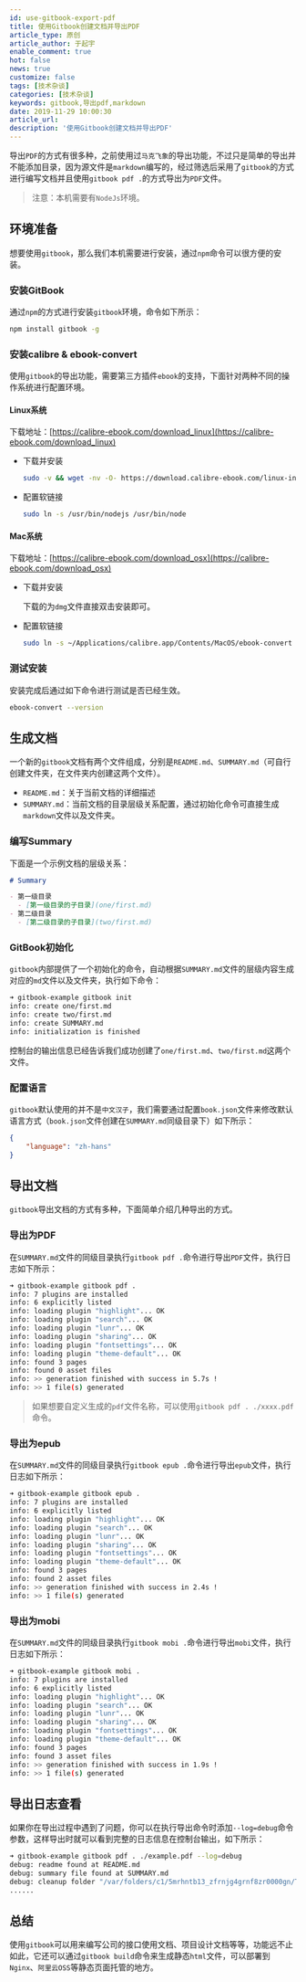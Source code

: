 ```yaml
---
id: use-gitbook-export-pdf
title: 使用Gitbook创建文档并导出PDF
article_type: 原创
article_author: 于起宇
enable_comment: true
hot: false
news: true
customize: false
tags: [技术杂谈]
categories: [技术杂谈]
keywords: gitbook,导出pdf,markdown
date: 2019-11-29 10:00:30
article_url:
description: '使用Gitbook创建文档并导出PDF'
---
```

导出`PDF`的方式有很多种，之前使用过`马克飞象`的导出功能，不过只是简单的导出并不能添加目录，因为源文件是`markdown`编写的，经过筛选后采用了`gitbook`的方式进行编写文档并且使用`gitbook pdf .`的方式导出为`PDF`文件。
<!--more-->

> 注意：本机需要有`NodeJs`环境。

## 环境准备

想要使用`gitbook`，那么我们本机需要进行安装，通过`npm`命令可以很方便的安装。

### 安装GitBook 
通过`npm`的方式进行安装`gitbook`环境，命令如下所示：
```bash
npm install gitbook -g
```
### 安装calibre & ebook-convert 

使用`gitbook`的导出功能，需要第三方插件`ebook`的支持，下面针对两种不同的操作系统进行配置环境。

#### Linux系统

下载地址：[https://calibre-ebook.com/download_linux](https://calibre-ebook.com/download_linux)

- 下载并安装

  ```bash
  sudo -v && wget -nv -O- https://download.calibre-ebook.com/linux-installer.sh | sudo sh /dev/stdin
  ```

- 配置软链接

  ```bash
  sudo ln -s /usr/bin/nodejs /usr/bin/node
  ```

  

#### Mac系统

下载地址：[https://calibre-ebook.com/download_osx](https://calibre-ebook.com/download_osx)

- 下载并安装

  下载的为`dmg`文件直接双击安装即可。

- 配置软链接

  ```bash
  sudo ln -s ~/Applications/calibre.app/Contents/MacOS/ebook-convert /usr/bin
  ```

### 测试安装

安装完成后通过如下命令进行测试是否已经生效。

```bash
ebook-convert --version
```

## 生成文档

一个新的`gitbook`文档有两个文件组成，分别是`README.md`、`SUMMARY.md`（可自行创建文件夹，在文件夹内创建这两个文件）。

- `README.md`：关于当前文档的详细描述
- `SUMMARY.md`：当前文档的目录层级关系配置，通过初始化命令可直接生成`markdown`文件以及文件夹。

### 编写Summary

下面是一个示例文档的层级关系：

```markdown
# Summary

- 第一级目录
  - [第一级目录的子目录](one/first.md)
- 第二级目录
  - [第二级目录的子目录](two/first.md)
```

### GitBook初始化

`gitbook`内部提供了一个初始化的命令，自动根据`SUMMARY.md`文件的层级内容生成对应的`md`文件以及文件夹，执行如下命令：

```bash
➜ gitbook-example gitbook init
info: create one/first.md 
info: create two/first.md 
info: create SUMMARY.md 
info: initialization is finished 
```

控制台的输出信息已经告诉我们成功创建了`one/first.md`、`two/first.md`这两个文件。

### 配置语言

`gitbook`默认使用的并不是`中文汉子`，我们需要通过配置`book.json`文件来修改默认语言方式（`book.json`文件创建在`SUMMARY.md`同级目录下）如下所示：

```json
{
    "language": "zh-hans"
}
```

## 导出文档

`gitbook`导出文档的方式有多种，下面简单介绍几种导出的方式。

### 导出为PDF

在`SUMMARY.md`文件的同级目录执行`gitbook pdf .`命令进行导出`PDF`文件，执行日志如下所示：

```bash
➜ gitbook-example gitbook pdf .
info: 7 plugins are installed 
info: 6 explicitly listed 
info: loading plugin "highlight"... OK 
info: loading plugin "search"... OK 
info: loading plugin "lunr"... OK 
info: loading plugin "sharing"... OK 
info: loading plugin "fontsettings"... OK 
info: loading plugin "theme-default"... OK 
info: found 3 pages 
info: found 0 asset files 
info: >> generation finished with success in 5.7s ! 
info: >> 1 file(s) generated 
```

> 如果想要自定义生成的`pdf`文件名称，可以使用`gitbook pdf . ./xxxx.pdf`命令。

### 导出为epub

在`SUMMARY.md`文件的同级目录执行`gitbook epub .`命令进行导出`epub`文件，执行日志如下所示：

```bash
➜ gitbook-example gitbook epub .
info: 7 plugins are installed 
info: 6 explicitly listed 
info: loading plugin "highlight"... OK 
info: loading plugin "search"... OK 
info: loading plugin "lunr"... OK 
info: loading plugin "sharing"... OK 
info: loading plugin "fontsettings"... OK 
info: loading plugin "theme-default"... OK 
info: found 3 pages 
info: found 2 asset files 
info: >> generation finished with success in 2.4s ! 
info: >> 1 file(s) generated 
```

### 导出为mobi

在`SUMMARY.md`文件的同级目录执行`gitbook mobi .`命令进行导出`mobi`文件，执行日志如下所示：

```bash
➜ gitbook-example gitbook mobi .
info: 7 plugins are installed 
info: 6 explicitly listed 
info: loading plugin "highlight"... OK 
info: loading plugin "search"... OK 
info: loading plugin "lunr"... OK 
info: loading plugin "sharing"... OK 
info: loading plugin "fontsettings"... OK 
info: loading plugin "theme-default"... OK 
info: found 3 pages 
info: found 3 asset files 
info: >> generation finished with success in 1.9s ! 
info: >> 1 file(s) generated
```

## 导出日志查看

如果你在导出过程中遇到了问题，你可以在执行导出命令时添加`--log=debug`命令参数，这样导出时就可以看到完整的日志信息在控制台输出，如下所示：

```bash
➜ gitbook-example gitbook pdf . ./example.pdf --log=debug
debug: readme found at README.md 
debug: summary file found at SUMMARY.md 
debug: cleanup folder "/var/folders/c1/5mrhntb13_zfrnjg4grnf8zr0000gn/T/tmp-2291a4Jd8P8oNX4l" 
......
```

## 总结
使用`gitbook`可以用来编写公司的接口使用文档、项目设计文档等等，功能远不止如此，它还可以通过`gitbook build`命令来生成静态`html`文件，可以部署到`Nginx`、`阿里云OSS`等静态页面托管的地方。